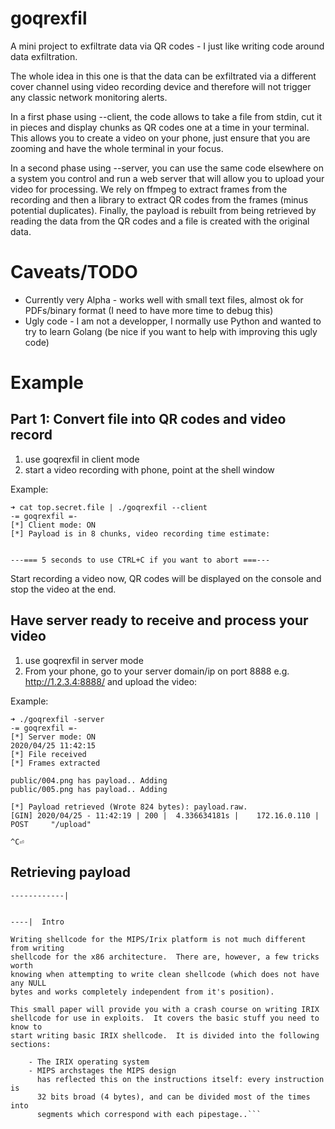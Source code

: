 # goqrexfil
 A mini project to exfiltrate data via QR codes - I just like writing code around data exfiltration. 
 
 The whole idea in this one is that the data can be exfiltrated via a different cover channel using video recording device and therefore will not trigger any classic network monitoring alerts.
 
 In a first phase using --client, the code allows to take a file from stdin, cut it in pieces and display chunks as QR codes one at a time in your terminal. This allows you to create a video on your phone, just ensure that you are zooming and have the whole terminal in your focus.
 
 In a second phase using --server, you can use the same code elsewhere on a system you control and run a web server that will allow you to upload your video for processing. We rely on ffmpeg to extract frames from the recording and then a library to extract QR codes from the frames (minus potential duplicates). Finally, the payload is rebuilt from being retrieved by reading the data from the QR codes and a file is created with the original data.
 
# Caveats/TODO
* Currently very Alpha - works well with small text files, almost ok for PDFs/binary format (I need to have more time to debug this)
* Ugly code - I am not a developper, I normally use Python and wanted to try to learn Golang (be nice if you want to help with improving this ugly code)
 
# Example
## Part 1: Convert file into QR codes and video record
1. use goqrexfil in client mode 
2. start a video recording with phone, point at the shell window

Example:
```
➜ cat top.secret.file | ./goqrexfil --client
-= goqrexfil =-
[*] Client mode: ON
[*] Payload is in 8 chunks, video recording time estimate:


---=== 5 seconds to use CTRL+C if you want to abort ===---
```
Start recording a video now, QR codes will be displayed on the console and stop the video at the end.

## Have server ready to receive and process your video
1. use goqrexfil in server mode
2. From your phone, go to your server domain/ip on port 8888 e.g. http://1.2.3.4:8888/ and upload the video:

Example:
```
➜ ./goqrexfil -server
-= goqrexfil =-
[*] Server mode: ON
2020/04/25 11:42:15
[*] File received
[*] Frames extracted

public/004.png has payload.. Adding
public/005.png has payload.. Adding

[*] Payload retrieved (Wrote 824 bytes): payload.raw.
[GIN] 2020/04/25 - 11:42:19 | 200 |  4.336634181s |    172.16.0.110 | POST     "/upload"

^C⏎
```

## Retrieving payload
```➜ cat payload.raw
------------|


----|  Intro

Writing shellcode for the MIPS/Irix platform is not much different from writing
shellcode for the x86 architecture.  There are, however, a few tricks worth
knowing when attempting to write clean shellcode (which does not have any NULL
bytes and works completely independent from it's position).

This small paper will provide you with a crash course on writing IRIX
shellcode for use in exploits.  It covers the basic stuff you need to know to
start writing basic IRIX shellcode.  It is divided into the following sections:

    - The IRIX operating system
    - MIPS archstages the MIPS design
      has reflected this on the instructions itself: every instruction is
      32 bits broad (4 bytes), and can be divided most of the times into
      segments which correspond with each pipestage..```
